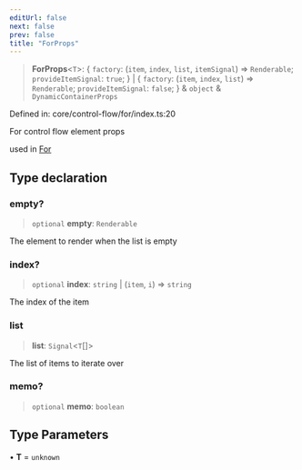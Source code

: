 ```yaml
---
editUrl: false
next: false
prev: false
title: "ForProps"
---
```


> **ForProps**\<`T`\>: \{ `factory`: (`item`, `index`, `list`, `itemSignal`) => `Renderable`; `provideItemSignal`: `true`; \} \| \{ `factory`: (`item`, `index`, `list`) => `Renderable`; `provideItemSignal`: `false`; \} & `object` & `DynamicContainerProps`

Defined in: core/control-flow/for/index.ts:20

For control flow element props

used in [For](../../../../../../../api/core-index/functions/for)

## Type declaration

### empty?

> `optional` **empty**: `Renderable`

The element to render when the list is empty

### index?

> `optional` **index**: `string` \| (`item`, `i`) => `string`

The index of the item

### list

> **list**: `Signal`\<`T`[]\>

The list of items to iterate over

### memo?

> `optional` **memo**: `boolean`

## Type Parameters

• **T** = `unknown`
